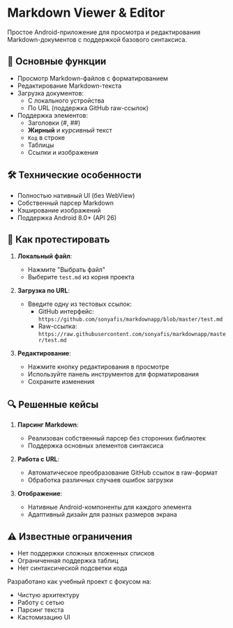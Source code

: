 # Markdown Viewer & Editor

Простое Android-приложение для просмотра и редактирования Markdown-документов с поддержкой базового синтаксиса.

## 📌 Основные функции

- Просмотр Markdown-файлов с форматированием
- Редактирование Markdown-текста
- Загрузка документов:
  - С локального устройства
  - По URL (поддержка GitHub raw-ссылок)
- Поддержка элементов:
  - Заголовки (#, ##)
  - **Жирный** и *курсивный* текст
  - `Код` в строке
  - Таблицы
  - Ссылки и изображения

## 🛠 Технические особенности

- Полностью нативный UI (без WebView)
- Собственный парсер Markdown
- Кэширование изображений
- Поддержка Android 8.0+ (API 26)

## 🚀 Как протестировать

1. **Локальный файл**:
   - Нажмите "Выбрать файл"
   - Выберите `test.md` из корня проекта

2. **Загрузка по URL**:
   - Введите одну из тестовых ссылок:
     - GitHub интерфейс:  
       `https://github.com/sonyafis/markdownapp/blob/master/test.md`
     - Raw-ссылка:  
       `https://raw.githubusercontent.com/sonyafis/markdownapp/master/test.md`

3. **Редактирование**:
   - Нажмите кнопку редактирования в просмотре
   - Используйте панель инструментов для форматирования
   - Сохраните изменения

## 🔍 Решенные кейсы

1. **Парсинг Markdown**:
   - Реализован собственный парсер без сторонних библиотек
   - Поддержка основных элементов синтаксиса

2. **Работа с URL**:
   - Автоматическое преобразование GitHub ссылок в raw-формат
   - Обработка различных случаев ошибок загрузки

3. **Отображение**:
   - Нативные Android-компоненты для каждого элемента
   - Адаптивный дизайн для разных размеров экрана

## ⚠️ Известные ограничения

- Нет поддержки сложных вложенных списков
- Ограниченная поддержка таблиц
- Нет синтаксической подсветки кода

Разработано как учебный проект с фокусом на:
- Чистую архитектуру
- Работу с сетью
- Парсинг текста
- Кастомизацию UI
